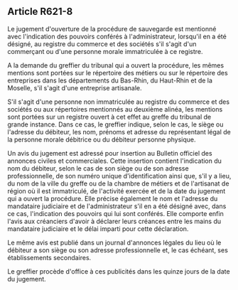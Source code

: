 Article R621-8
----
Le jugement d'ouverture de la procédure de sauvegarde est mentionné avec
l'indication des pouvoirs conférés à l'administrateur, lorsqu'il en a été
désigné, au registre du commerce et des sociétés s'il s'agit d'un commerçant ou
d'une personne morale immatriculée à ce registre.

A la demande du greffier du tribunal qui a ouvert la procédure, les mêmes
mentions sont portées sur le répertoire des métiers ou sur le répertoire des
entreprises dans les départements du Bas-Rhin, du Haut-Rhin et de la Moselle,
s'il s'agit d'une entreprise artisanale.

S'il s'agit d'une personne non immatriculée au registre du commerce et des
sociétés ou aux répertoires mentionnés au deuxième alinéa, les mentions sont
portées sur un registre ouvert à cet effet au greffe du tribunal de grande
instance. Dans ce cas, le greffier indique, selon le cas, le siège ou l'adresse
du débiteur, les nom, prénoms et adresse du représentant légal de la personne
morale débitrice ou du débiteur personne physique.

Un avis du jugement est adressé pour insertion au Bulletin officiel des annonces
civiles et commerciales. Cette insertion contient l'indication du nom du
débiteur, selon le cas de son siège ou de son adresse professionnelle, de son
numéro unique d'identification ainsi que, s'il y a lieu, du nom de la ville du
greffe ou de la chambre de métiers et de l'artisanat de région où il est
immatriculé, de l'activité exercée et de la date du jugement qui a ouvert la
procédure. Elle précise également le nom et l'adresse du mandataire judiciaire
et de l'administrateur s'il en a été désigné avec, dans ce cas, l'indication des
pouvoirs qui lui sont conférés. Elle comporte enfin l'avis aux créanciers
d'avoir à déclarer leurs créances entre les mains du mandataire judiciaire et le
délai imparti pour cette déclaration.

Le même avis est publié dans un journal d'annonces légales du lieu où le
débiteur a son siège ou son adresse professionnelle et, le cas échéant, ses
établissements secondaires.

Le greffier procède d'office à ces publicités dans les quinze jours de la date
du jugement.
